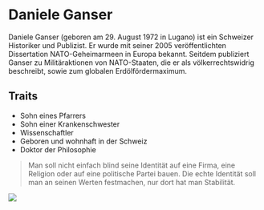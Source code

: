 # Daniele Ganser
Daniele Ganser (geboren am 29. August 1972 in Lugano) ist ein Schweizer Historiker und Publizist. Er wurde mit seiner 2005 veröffentlichten Dissertation NATO-Geheimarmeen in Europa bekannt. Seitdem publiziert Ganser zu Militäraktionen von NATO-Staaten, die er als völkerrechtswidrig beschreibt, sowie zum globalen Erdölfördermaximum.
## Traits
* Sohn eines Pfarrers
* Sohn einer Krankenschwester
* Wissenschaftler
* Geboren und wohnhaft in der Schweiz
* Doktor der Philosophie
> Man soll nicht einfach blind seine Identität auf eine Firma, eine Religion oder auf eine politische Partei bauen. Die echte Identität soll man an seinen Werten festmachen, nur dort hat man Stabilität.

<img src="https://upload.wikimedia.org/wikipedia/commons/thumb/d/d1/Dr._Daniele_Ganser_%28cropped%29_JD.jpg/800px-Dr._Daniele_Ganser_%28cropped%29_JD.jpg"/>
